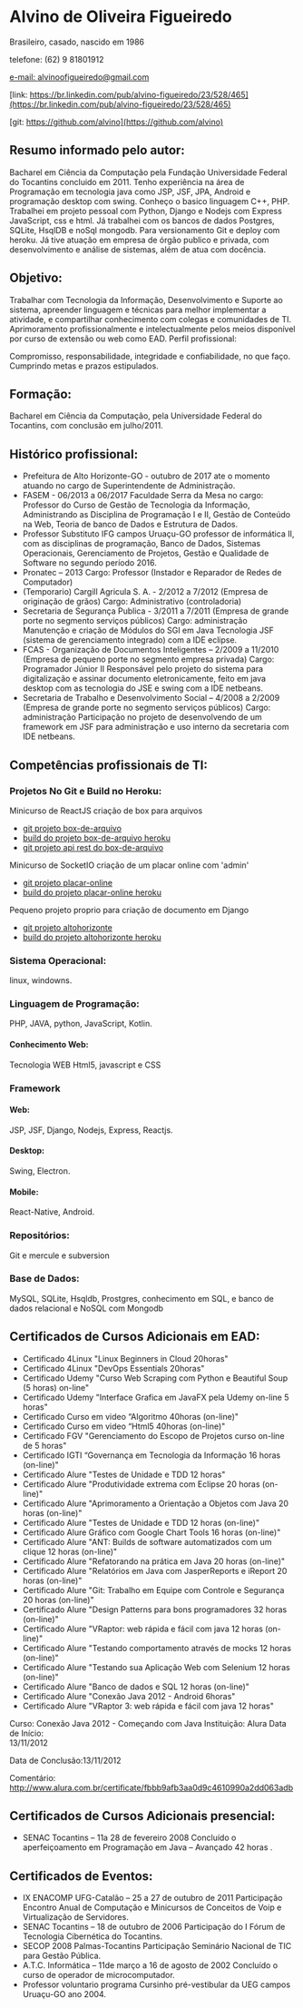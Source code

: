 
# Alvino de Oliveira Figueiredo

Brasileiro, casado, nascido em 1986 

telefone: (62) 9 81801912 

[e-mail: alvinoofigueiredo@gmail.com](alvinoofigueiredo@gmail.com)

[link: https://br.linkedin.com/pub/alvino-figueiredo/23/528/465](https://br.linkedin.com/pub/alvino-figueiredo/23/528/465)

[git: https://github.com/alvino](https://github.com/alvino)

## Resumo informado pelo autor:

Bacharel em Ciência da Computação pela Fundação Universidade Federal do Tocantins concluido em 2011. Tenho experiência na área de Programação em tecnologia java como JSP, JSF, JPA, Android e programação desktop com swing. Conheço  o basico linguagem C++, PHP. Trabalhei em projeto pessoal com Python, Django e Nodejs com Express JavaScript, css e html. Já trabalhei com os bancos de dados Postgres, SQLite, HsqlDB e noSql mongodb. Para versionamento Git e deploy com heroku. Já tive atuação em empresa de órgão publico e privada, com desenvolvimento e análise de sistemas, além de atua com docência.

## Objetivo: 

Trabalhar com Tecnologia da Informação, Desenvolvimento e Suporte ao sistema, apreender linguagem e técnicas para melhor implementar a atividade, e compartilhar conhecimento com colegas e comunidades de TI. Aprimoramento profissionalmente e intelectualmente pelos meios disponível por curso de extensão ou web como  EAD. 
Perfil profissional: 

Compromisso, responsabilidade, integridade e confiabilidade, no que faço. Cumprindo metas e prazos estipulados.

## Formação: 

Bacharel em Ciência da Computação, pela Universidade Federal do Tocantins, com conclusão em julho/2011. 


## Histórico profissional: 

- Prefeitura de Alto Horizonte-GO - outubro de 2017 ate o momento atuando no cargo de Superintendente de Administração. 
- FASEM - 06/2013 a 06/2017 Faculdade Serra da Mesa no cargo: Professor do Curso de Gestão de Tecnologia da Informação, Administrando as Disciplina de Programação I e II, Gestão de Conteúdo na Web, Teoria de banco de Dados e Estrutura de Dados.
- Professor Substituto IFG campos Uruaçu-GO professor de informática II, com as disciplinas de programação, Banco de Dados, Sistemas Operacionais, Gerenciamento de Projetos, Gestão e Qualidade de Software no segundo período 2016.
- Pronatec – 2013 Cargo: Professor (Instador e Reparador de Redes de Computador) 
- (Temporario) Cargill Agricula S. A. - 2/2012 a 7/2012 (Empresa de originação de grãos) 
Cargo: Administrativo (controladoria) 
- Secretaria de Segurança Publica - 3/2011 a 7/2011 (Empresa de grande porte no segmento serviços públicos) 
Cargo: administração
Manutenção e criação de Módulos do SGI em Java Tecnologia JSF (sistema de gerenciamento integrado)  com a IDE eclipse.
- FCAS - Organização de Documentos Inteligentes – 2/2009 a 11/2010 (Empresa de pequeno porte no segmento empresa privada) 
Cargo: Programador Júnior II 
Responsável pelo projeto do sistema para digitalização e assinar documento eletronicamente, feito em java desktop com as tecnologia do JSE e swing com a IDE netbeans. 
- Secretaria de Trabalho e Desenvolvimento Social – 4/2008 a 2/2009 (Empresa de grande porte no segmento serviços públicos) 
Cargo: administração 
Participação no projeto de desenvolvendo de um framework em JSF para administração e uso interno da secretaria com IDE netbeans. 

## Competências profissionais de TI:

### Projetos No Git e Build no Heroku:

Minicurso de ReactJS criação de box para arquivos
- [git projeto box-de-arquivo](https://github.com/alvino/fontend "clique para acessar o git")
- [build do projeto box-de-arquivo heroku](https://alvinofontend.herokuapp.com/ "clique para acessar o build do projeto")
- [git projeto api rest do box-de-arquivo](https://github.com/alvino/backend)

Minicurso de SocketIO criação de um placar online com 'admin'
- [git projeto placar-online](https://github.com/alvino/placar-online "clique para acessar o git")
- [build do projeto placar-online heroku](https://placaronlinealvino.herokuapp.com/ "clique para acessar o build do projeto")

Pequeno projeto proprio para criação de documento em Django
- [git projeto altohorizonte](https://github.com/alvino/altohorizonte "clique para acessar o git")
- [build do projeto altohorizonte heroku](https://altohorizonte.herokuapp.com/ "clique para acessar o build do projeto")


### Sistema Operacional:

linux, windowns.

### Linguagem de Programação:

PHP, JAVA, python, JavaScript, Kotlin.

#### Conhecimento Web:

Tecnologia WEB Html5, javascript e CSS

### Framework

#### Web: 

JSP, JSF, Django, Nodejs, Express, Reactjs.

#### Desktop: 

Swing, Electron.

#### Mobile: 

React-Native, Android.

### Repositórios:

Git e mercule e subversion

### Base de Dados:

MySQL, SQLite, Hsqldb, Prostgres, conhecimento em SQL,  e banco de dados relacional e NoSQL com Mongodb


## Certificados de Cursos Adicionais em EAD: 
- Certificado 4Linux "Linux Beginners in Cloud 20horas"
- Certificado 4Linux "DevOps Essentials 20horas"
- Certificado Udemy "Curso Web Scraping com Python e Beautiful Soup  (5 horas)  on-line"
- Certificado Udemy "Interface Grafica em JavaFX pela Udemy on-line 5 horas"
- Certificado Curso em video “Algoritmo 40horas (on-line)"
- Certificado Curso em video “Html5 40horas (on-line)"
- Certificado FGV "Gerenciamento do Escopo de Projetos curso on-line de 5 horas"
- Certificado IGTI “Governança em Tecnologia da Informação 16 horas (on-line)"
- Certificado Alure "Testes de Unidade e TDD 12 horas"
- Certificado Alure "Produtividade extrema com Eclipse 20 horas (on-line)"
- Certificado Alure "Aprimoramento a Orientação a Objetos com Java 20 horas (on-line)"
- Certificado Alure "Testes de Unidade e TDD 12 horas (on-line)"
- Certificado Alure Gráfico com Google Chart Tools 16 horas (on-line)"
- Certificado Alure "ANT: Builds de software automatizados com um clique 12 horas (on-line)"
- Certificado Alure "Refatorando na prática em Java 20 horas (on-line)"
- Certificado Alure "Relatórios em Java com JasperReports e iReport 20 horas (on-line)"
- Certificado Alure "Git: Trabalho em Equipe com Controle e Segurança 20 horas (on-line)"
- Certificado Alure "Design Patterns para bons programadores 32 horas (on-line)" 
- Certificado Alure "VRaptor: web rápida e fácil com java 12 horas (on-line)"
- Certificado Alure "Testando comportamento através de mocks 12 horas (on-line)"
- Certificado Alure "Testando sua Aplicação Web com Selenium 12 horas (on-line)"
- Certificado Alure "Banco de dados e SQL 12 horas (on-line)"
- Certificado Alure "Conexão Java 2012 - Android 6horas"
- Certificado Alure "VRaptor 3: web rápida e fácil com java	12 horas"
 
Curso: 	Conexão Java 2012 - Começando com Java
Instituição: 	Alura
Data de Início: 	
13/11/2012 	

Data de Conclusão:13/11/2012
	
Comentário: 	http://www.alura.com.br/certificate/fbbb9afb3aa0d9c4610990a2dd063adb

## Certificados de Cursos Adicionais presencial: 
- SENAC Tocantins – 11a 28 de fevereiro 2008 Concluído o aperfeiçoamento em Programação em Java – Avançado 42 horas .

## Certificados de Eventos: 
- IX ENACOMP UFG-Catalão – 25 a 27 de outubro de 2011 Participação Encontro Anual de Computação e Minicursos de Conceitos de Voip e Virtualização de Servidores.
- SENAC Tocantins – 18 de outubro de 2006 Participação do I Fórum de Tecnologia Cibernética do Tocantins.
- SECOP 2008 Palmas-Tocantins Participação Seminário Nacional de TIC para Gestão Pública. 
- A.T.C. Informática – 11de março a 16 de agosto de 2002 Concluído o curso de operador de microcomputador.
- Professor voluntario programa Cursinho pré-vestibular da UEG campos Uruaçu-GO ano 2004.
